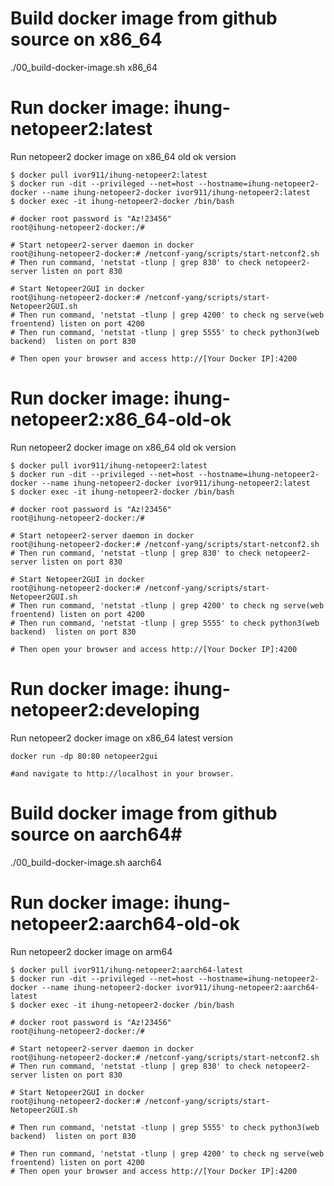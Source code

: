 # Build docker image from github source on x86_64 #

./00_build-docker-image.sh x86_64


# Run docker image: ihung-netopeer2:latest #

Run netopeer2 docker image on x86_64 old ok version
```
$ docker pull ivor911/ihung-netopeer2:latest
$ docker run -dit --privileged --net=host --hostname=ihung-netopeer2-docker --name ihung-netopeer2-docker ivor911/ihung-netopeer2:latest
$ docker exec -it ihung-netopeer2-docker /bin/bash

# docker root password is "Az!23456"
root@ihung-netopeer2-docker:/#

# Start netopeer2-server daemon in docker
root@ihung-netopeer2-docker:# /netconf-yang/scripts/start-netconf2.sh
# Then run command, 'netstat -tlunp | grep 830' to check netopeer2-server listen on port 830

# Start Netopeer2GUI in docker
root@ihung-netopeer2-docker:# /netconf-yang/scripts/start-Netopeer2GUI.sh
# Then run command, 'netstat -tlunp | grep 4200' to check ng serve(web froentend) listen on port 4200
# Then run command, 'netstat -tlunp | grep 5555' to check python3(web backend)  listen on port 830

# Then open your browser and access http://[Your Docker IP]:4200
```

# Run docker image: ihung-netopeer2:x86_64-old-ok #

Run netopeer2 docker image on x86_64 old ok version
```
$ docker pull ivor911/ihung-netopeer2:latest
$ docker run -dit --privileged --net=host --hostname=ihung-netopeer2-docker --name ihung-netopeer2-docker ivor911/ihung-netopeer2:latest
$ docker exec -it ihung-netopeer2-docker /bin/bash

# docker root password is "Az!23456"
root@ihung-netopeer2-docker:/#

# Start netopeer2-server daemon in docker
root@ihung-netopeer2-docker:# /netconf-yang/scripts/start-netconf2.sh
# Then run command, 'netstat -tlunp | grep 830' to check netopeer2-server listen on port 830

# Start Netopeer2GUI in docker
root@ihung-netopeer2-docker:# /netconf-yang/scripts/start-Netopeer2GUI.sh
# Then run command, 'netstat -tlunp | grep 4200' to check ng serve(web froentend) listen on port 4200
# Then run command, 'netstat -tlunp | grep 5555' to check python3(web backend)  listen on port 830

# Then open your browser and access http://[Your Docker IP]:4200
```

# Run docker image: ihung-netopeer2:developing #

Run netopeer2 docker image on x86_64 latest version
```
docker run -dp 80:80 netopeer2gui

#and navigate to http://localhost in your browser.
```


# Build docker image from github source on aarch64#

./00_build-docker-image.sh aarch64

# Run docker image: ihung-netopeer2:aarch64-old-ok #

Run netopeer2 docker image on arm64
```
$ docker pull ivor911/ihung-netopeer2:aarch64-latest
$ docker run -dit --privileged --net=host --hostname=ihung-netopeer2-docker --name ihung-netopeer2-docker ivor911/ihung-netopeer2:aarch64-latest
$ docker exec -it ihung-netopeer2-docker /bin/bash

# docker root password is "Az!23456"
root@ihung-netopeer2-docker:/#

# Start netopeer2-server daemon in docker
root@ihung-netopeer2-docker:# /netconf-yang/scripts/start-netconf2.sh
# Then run command, 'netstat -tlunp | grep 830' to check netopeer2-server listen on port 830

# Start Netopeer2GUI in docker
root@ihung-netopeer2-docker:# /netconf-yang/scripts/start-Netopeer2GUI.sh

# Then run command, 'netstat -tlunp | grep 5555' to check python3(web backend)  listen on port 830

# Then run command, 'netstat -tlunp | grep 4200' to check ng serve(web froentend) listen on port 4200
# Then open your browser and access http://[Your Docker IP]:4200
```

